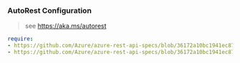 ### AutoRest Configuration

> see https://aka.ms/autorest
``` yaml
require:
- https://github.com/Azure/azure-rest-api-specs/blob/36172a10bc1941ec874f17dddc1a0f27b086337c/specification/web/resource-manager/readme.md
- https://github.com/Azure/azure-rest-api-specs/blob/36172a10bc1941ec874f17dddc1a0f27b086337c/specification/web/resource-manager/readme.go.md
```